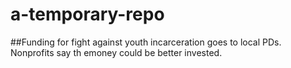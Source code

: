 # a-temporary-repo
##Funding for fight against youth incarceration goes to local PDs. Nonprofits say th emoney could be better invested. 
